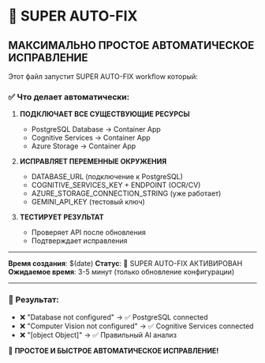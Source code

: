# 🚀 SUPER AUTO-FIX

## МАКСИМАЛЬНО ПРОСТОЕ АВТОМАТИЧЕСКОЕ ИСПРАВЛЕНИЕ

Этот файл запустит SUPER AUTO-FIX workflow который:

### ✅ Что делает автоматически:

1. **ПОДКЛЮЧАЕТ ВСЕ СУЩЕСТВУЮЩИЕ РЕСУРСЫ**

   - PostgreSQL Database → Container App
   - Cognitive Services → Container App
   - Azure Storage → Container App

2. **ИСПРАВЛЯЕТ ПЕРЕМЕННЫЕ ОКРУЖЕНИЯ**

   - DATABASE_URL (подключение к PostgreSQL)
   - COGNITIVE_SERVICES_KEY + ENDPOINT (OCR/CV)
   - AZURE_STORAGE_CONNECTION_STRING (уже работает)
   - GEMINI_API_KEY (тестовый ключ)

3. **ТЕСТИРУЕТ РЕЗУЛЬТАТ**
   - Проверяет API после обновления
   - Подтверждает исправления

---

**Время создания**: $(date)
**Статус**: 🚀 SUPER AUTO-FIX АКТИВИРОВАН
**Ожидаемое время**: 3-5 минут (только обновление конфигурации)

---

### 🎯 Результат:

- ❌ "Database not configured" → ✅ PostgreSQL connected
- ❌ "Computer Vision not configured" → ✅ Cognitive Services connected
- ❌ "[object Object]" → ✅ Правильный AI анализ

🤖 **ПРОСТОЕ И БЫСТРОЕ АВТОМАТИЧЕСКОЕ ИСПРАВЛЕНИЕ!**
